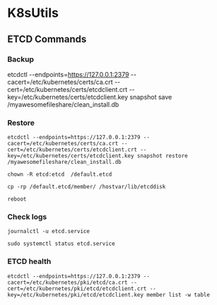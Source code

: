 # K8sUtils





## ETCD Commands

### Backup
etcdctl --endpoints=https://127.0.0.1:2379 --cacert=/etc/kubernetes/certs/ca.crt --cert=/etc/kubernetes/certs/etcdclient.crt --key=/etc/kubernetes/certs/etcdclient.key snapshot save /myawesomefileshare/clean_install.db

### Restore
`etcdctl --endpoints=https://127.0.0.1:2379 --cacert=/etc/kubernetes/certs/ca.crt --cert=/etc/kubernetes/certs/etcdclient.crt --key=/etc/kubernetes/certs/etcdclient.key snapshot restore /myawesomefileshare/clean_install.db`

`chown -R etcd:etcd  /default.etcd`

`cp -rp /default.etcd/member/ /hostvar/lib/etcddisk`

 `reboot`

### Check logs
 `journalctl -u etcd.service `

 `sudo systemctl status etcd.service`

### ETCD health
 `etcdctl --endpoints=https://127.0.0.1:2379 --cacert=/etc/kubernetes/pki/etcd/ca.crt --cert=/etc/kubernetes/pki/etcd/etcdclient.crt --key=/etc/kubernetes/pki/etcd/etcdclient.key member list -w table`